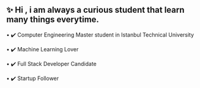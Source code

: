 ## ✨ Hi , i am always a curious student that learn many things everytime.

• ✔️ Computer Engineering Master student in Istanbul Technical University

• ✔️ Machine Learning Lover

• ✔️ Full Stack Developer Candidate

• ✔️ Startup Follower
